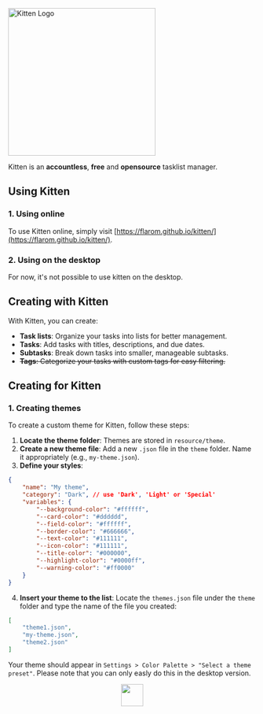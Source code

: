 <img src="resource/branding/light-full.png" width="300" alt="Kitten Logo">

Kitten is an **accountless**, **free** and **opensource** tasklist manager.

## Using Kitten
### 1. Using online
To use Kitten online, simply visit [https://flarom.github.io/kitten/](https://flarom.github.io/kitten/).

### 2. Using on the desktop
For now, it's not possible to use kitten on the desktop.

## Creating with Kitten
With Kitten, you can create:
- **Task lists**: Organize your tasks into lists for better management.
- **Tasks**: Add tasks with titles, descriptions, and due dates.
- **Subtasks**: Break down tasks into smaller, manageable subtasks.
- ~~**Tags**: Categorize your tasks with custom tags for easy filtering.~~

## Creating for Kitten
### 1. Creating themes
To create a custom theme for Kitten, follow these steps:
1. **Locate the theme folder**: Themes are stored in `resource/theme`.
2. **Create a new theme file**: Add a new `.json` file in the `theme` folder. Name it appropriately (e.g., `my-theme.json`).
3. **Define your styles**:
```json
{
    "name": "My theme",
    "category": "Dark", // use 'Dark', 'Light' or 'Special'
    "variables": {
        "--background-color": "#ffffff",
        "--card-color": "#dddddd",
        "--field-color": "#ffffff",
        "--border-color": "#666666",
        "--text-color": "#111111",
        "--icon-color": "#111111",
        "--title-color": "#000000",
        "--highlight-color": "#0000ff",
        "--warning-color": "#ff0000"
    }
}
```
4. **Insert your theme to the list**: Locate the `themes.json` file under the `theme` folder and type the name of the file you created:
```json
[
    "theme1.json",
    "my-theme.json",
    "theme2.json"
]
```
Your theme should appear in `Settings > Color Palette > "Select a theme preset"`.
Please note that you can only easly do this in the desktop version.

<p align="center"><img src="resource/branding/light-tiny.png" width="45"></p>
